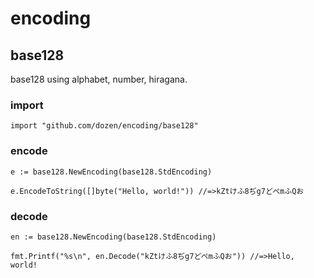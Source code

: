 # encoding

## base128
base128 using alphabet, number, hiragana.

### import

```
import "github.com/dozen/encoding/base128"
```

### encode

```
e := base128.NewEncoding(base128.StdEncoding)

e.EncodeToString([]byte("Hello, world!")) //=>kZtけふ8ぢg7どぺmふQお
```

### decode

```
en := base128.NewEncoding(base128.StdEncoding)

fmt.Printf("%s\n", en.Decode("kZtけふ8ぢg7どぺmふQお")) //=>Hello, world!

```
